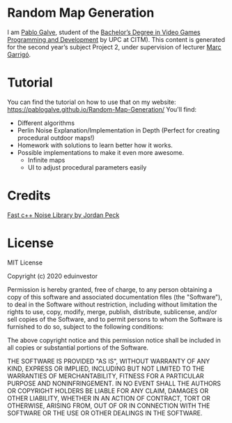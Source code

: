 # Random Map Generation
 
I am [Pablo Galve](https://www.linkedin.com/in/pablogalve), student of the
[Bachelor’s Degree in
Video Games Programming and Development](https://www.citm.upc.edu/ing/estudis/graus-videojocs/) by UPC at CITM). 
This content is generated for the second year’s subject Project 2, under supervision of lecturer
[Marc Garrigó](https://www.linkedin.com/in/mgarrigo).

# Tutorial
You can find the tutorial on how to use that on my website: https://pablogalve.github.io/Random-Map-Generation/
You'll find:
- Different algorithms
- Perlin Noise Explanation/Implementation in Depth (Perfect for creating procedural outdoor maps!)
- Homework with solutions to learn better how it works.
- Possible implementations to make it even more awesome.
	- Infinite maps
	- UI to adjust procedural parameters easily

# Credits
[Fast c++ Noise Library by Jordan Peck](https://github.com/Auburns/FastNoise)

# License
MIT License

Copyright (c) 2020 eduinvestor

Permission is hereby granted, free of charge, to any person obtaining a copy
of this software and associated documentation files (the "Software"), to deal
in the Software without restriction, including without limitation the rights
to use, copy, modify, merge, publish, distribute, sublicense, and/or sell
copies of the Software, and to permit persons to whom the Software is
furnished to do so, subject to the following conditions:

The above copyright notice and this permission notice shall be included in all
copies or substantial portions of the Software.

THE SOFTWARE IS PROVIDED "AS IS", WITHOUT WARRANTY OF ANY KIND, EXPRESS OR
IMPLIED, INCLUDING BUT NOT LIMITED TO THE WARRANTIES OF MERCHANTABILITY,
FITNESS FOR A PARTICULAR PURPOSE AND NONINFRINGEMENT. IN NO EVENT SHALL THE
AUTHORS OR COPYRIGHT HOLDERS BE LIABLE FOR ANY CLAIM, DAMAGES OR OTHER
LIABILITY, WHETHER IN AN ACTION OF CONTRACT, TORT OR OTHERWISE, ARISING FROM,
OUT OF OR IN CONNECTION WITH THE SOFTWARE OR THE USE OR OTHER DEALINGS IN THE
SOFTWARE.
